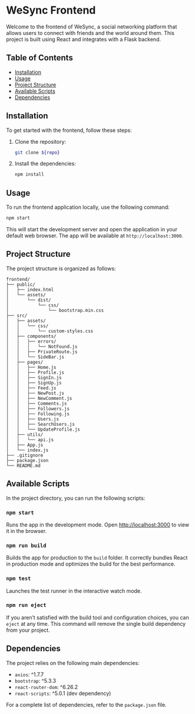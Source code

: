 # WeSync Frontend


Welcome to the frontend of WeSync, a social networking platform that allows users to connect with friends and the world around them. This project is built using React and integrates with a Flask backend.

## Table of Contents

- [Installation](#installation)
- [Usage](#usage)
- [Project Structure](#project-structure)
- [Available Scripts](#available-scripts)
- [Dependencies](#dependencies)

## Installation

To get started with the frontend, follow these steps:

1. Clone the repository:

   ```sh
   git clone ${repo}
   ```

2. Install the dependencies:

   ```sh
   npm install
   ```

## Usage

To run the frontend application locally, use the following command:

```sh
npm start
```

This will start the development server and open the application in your default web browser. The app will be available at `http://localhost:3000`.

## Project Structure

The project structure is organized as follows:

```
frontend/
├── public/
│   ├── index.html
│   └── assets/
│       └── dist/
│           └── css/
│               └── bootstrap.min.css
├── src/
│   ├── assets/
│   │   └── css/
│   │       └── custom-styles.css
│   ├── components/
│   │   ├── errors/
│   │   │   └── NotFound.js
│   │   ├── PrivateRoute.js
│   │   └── SideBar.js
│   ├── pages/
│   │   ├── Home.js
│   │   ├── Profile.js
│   │   ├── SignIn.js
│   │   ├── SignUp.js
│   │   ├── Feed.js
│   │   ├── NewPost.js
│   │   ├── NewComment.js
│   │   ├── Comments.js
│   │   ├── Followers.js
│   │   ├── Following.js
│   │   ├── Users.js
│   │   ├── SearchUsers.js
│   │   └── UpdateProfile.js
│   ├── utils/
│   │   └── api.js
│   ├── App.js
│   └── index.js
├── .gitignore
├── package.json
└── README.md
```

## Available Scripts

In the project directory, you can run the following scripts:

### `npm start`

Runs the app in the development mode. Open [http://localhost:3000](http://localhost:3000) to view it in the browser.

### `npm run build`

Builds the app for production to the `build` folder. It correctly bundles React in production mode and optimizes the build for the best performance.

### `npm test`

Launches the test runner in the interactive watch mode.

### `npm run eject`

If you aren’t satisfied with the build tool and configuration choices, you can `eject` at any time. This command will remove the single build dependency from your project.

## Dependencies

The project relies on the following main dependencies:

- `axios`: ^1.7.7
- `bootstrap`: ^5.3.3
- `react-router-dom`: ^6.26.2
- `react-scripts`: ^5.0.1 (dev dependency)

For a complete list of dependencies, refer to the `package.json` file.

